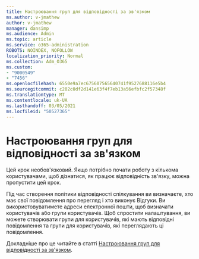 ```yaml
---
title: Настроювання груп для відповідності за зв'язком
ms.author: v-jmathew
author: v-jmathew
manager: dansimp
ms.audience: Admin
ms.topic: article
ms.service: o365-administration
ROBOTS: NOINDEX, NOFOLLOW
localization_priority: Normal
ms.collection: Adm_O365
ms.custom:
- "9000549"
- "7456"
ms.openlocfilehash: 6550e9a7ec675607565640741f9527688116e5b4
ms.sourcegitcommit: c202c0df2d141e63f4f7eb13a56efbfc2f57348f
ms.translationtype: MT
ms.contentlocale: uk-UA
ms.lasthandoff: 03/05/2021
ms.locfileid: "50527365"
---
```

# <a name="set-up-groups-for-communication-compliance"></a>Настроювання груп для відповідності за зв'язком

Цей крок необов'язковий. Якщо потрібно почати роботу з кількома користувачами, щоб дізнатися, як працює відповідність зв'язку, можна пропустити цей крок.  
  
Під час створення політики відповідності спілкування ви визначаєте, хто має свої повідомлення про перегляд і хто виконує Відгуки. Ви використовуватимете адреси електронної пошти, щоб визначати користувачів або групи користувачів. Щоб спростити налаштування, ви можете створювати групи для користувачів, які мають відповідні повідомлення та групи для користувачів, які переглядають ці повідомлення.  
  
Докладніше про це читайте в статті [Настроювання груп для відповідності за зв'язком](https://go.microsoft.com/fwlink/?linkid=2129594).
